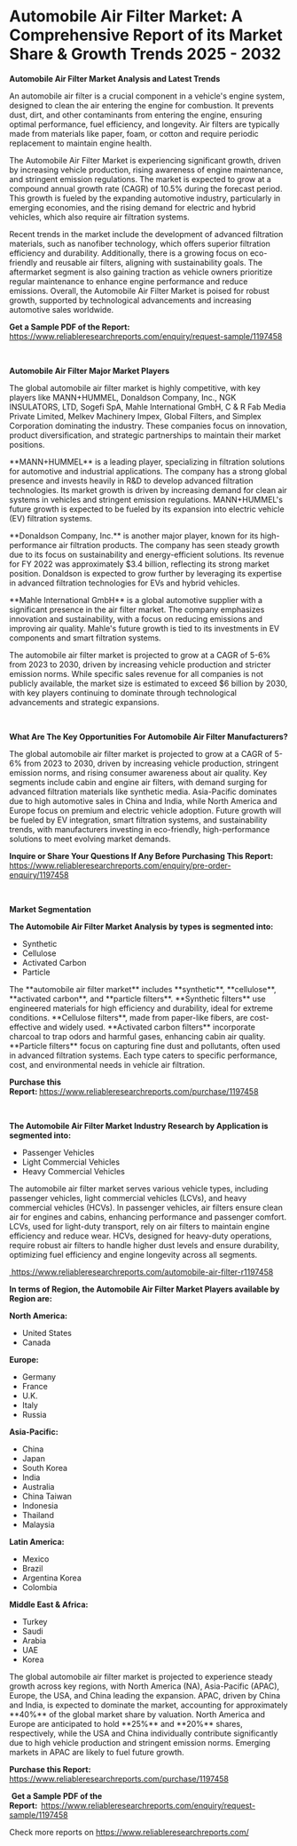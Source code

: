 <p><h1>Automobile Air Filter Market: A Comprehensive Report of its Market Share & Growth Trends 2025 - 2032</h1></p><p><strong>Automobile Air Filter Market Analysis and Latest Trends</strong></p>
<p><p>An automobile air filter is a crucial component in a vehicle's engine system, designed to clean the air entering the engine for combustion. It prevents dust, dirt, and other contaminants from entering the engine, ensuring optimal performance, fuel efficiency, and longevity. Air filters are typically made from materials like paper, foam, or cotton and require periodic replacement to maintain engine health.</p><p>The Automobile Air Filter Market is experiencing significant growth, driven by increasing vehicle production, rising awareness of engine maintenance, and stringent emission regulations. The market is expected to grow at a compound annual growth rate (CAGR) of 10.5% during the forecast period. This growth is fueled by the expanding automotive industry, particularly in emerging economies, and the rising demand for electric and hybrid vehicles, which also require air filtration systems.</p><p>Recent trends in the market include the development of advanced filtration materials, such as nanofiber technology, which offers superior filtration efficiency and durability. Additionally, there is a growing focus on eco-friendly and reusable air filters, aligning with sustainability goals. The aftermarket segment is also gaining traction as vehicle owners prioritize regular maintenance to enhance engine performance and reduce emissions. Overall, the Automobile Air Filter Market is poised for robust growth, supported by technological advancements and increasing automotive sales worldwide.</p></p>
<p><strong>Get a Sample PDF of the Report:&nbsp;</strong> <a href="https://www.reliableresearchreports.com/enquiry/request-sample/1197458?utm_campaign=2009&utm_medium=2&utm_source=Github&utm_content=ia&utm_term=22012025&utm_id=automobile-air-filter">https://www.reliableresearchreports.com/enquiry/request-sample/1197458</a></p>
<p>&nbsp;</p>
<p><strong>Automobile Air Filter Major Market Players</strong></p>
<p><p>The global automobile air filter market is highly competitive, with key players like MANN+HUMMEL, Donaldson Company, Inc., NGK INSULATORS, LTD, Sogefi SpA, Mahle International GmbH, C & R Fab Media Private Limited, Melkev Machinery Impex, Global Filters, and Simplex Corporation dominating the industry. These companies focus on innovation, product diversification, and strategic partnerships to maintain their market positions.</p><p>**MANN+HUMMEL** is a leading player, specializing in filtration solutions for automotive and industrial applications. The company has a strong global presence and invests heavily in R&D to develop advanced filtration technologies. Its market growth is driven by increasing demand for clean air systems in vehicles and stringent emission regulations. MANN+HUMMEL's future growth is expected to be fueled by its expansion into electric vehicle (EV) filtration systems.</p><p>**Donaldson Company, Inc.** is another major player, known for its high-performance air filtration products. The company has seen steady growth due to its focus on sustainability and energy-efficient solutions. Its revenue for FY 2022 was approximately $3.4 billion, reflecting its strong market position. Donaldson is expected to grow further by leveraging its expertise in advanced filtration technologies for EVs and hybrid vehicles.</p><p>**Mahle International GmbH** is a global automotive supplier with a significant presence in the air filter market. The company emphasizes innovation and sustainability, with a focus on reducing emissions and improving air quality. Mahle's future growth is tied to its investments in EV components and smart filtration systems.</p><p>The automobile air filter market is projected to grow at a CAGR of 5-6% from 2023 to 2030, driven by increasing vehicle production and stricter emission norms. While specific sales revenue for all companies is not publicly available, the market size is estimated to exceed $6 billion by 2030, with key players continuing to dominate through technological advancements and strategic expansions.</p></p>
<p>&nbsp;</p>
<p><strong>What Are The Key Opportunities For Automobile Air Filter Manufacturers?</strong></p>
<p><p>The global automobile air filter market is projected to grow at a CAGR of 5-6% from 2023 to 2030, driven by increasing vehicle production, stringent emission norms, and rising consumer awareness about air quality. Key segments include cabin and engine air filters, with demand surging for advanced filtration materials like synthetic media. Asia-Pacific dominates due to high automotive sales in China and India, while North America and Europe focus on premium and electric vehicle adoption. Future growth will be fueled by EV integration, smart filtration systems, and sustainability trends, with manufacturers investing in eco-friendly, high-performance solutions to meet evolving market demands.</p></p>
<p><strong>Inquire or Share Your Questions If Any Before Purchasing This Report:</strong> <a href="https://www.reliableresearchreports.com/enquiry/pre-order-enquiry/1197458?utm_campaign=2009&utm_medium=2&utm_source=Github&utm_content=ia&utm_term=22012025&utm_id=automobile-air-filter">https://www.reliableresearchreports.com/enquiry/pre-order-enquiry/1197458</a></p>
<p>&nbsp;</p>
<p><strong>Market Segmentation</strong></p>
<p><strong>The Automobile Air Filter Market Analysis by types is segmented into:</strong></p>
<p><ul><li>Synthetic</li><li>Cellulose</li><li>Activated Carbon</li><li>Particle</li></ul></p>
<p><p>The **automobile air filter market** includes **synthetic**, **cellulose**, **activated carbon**, and **particle filters**. **Synthetic filters** use engineered materials for high efficiency and durability, ideal for extreme conditions. **Cellulose filters**, made from paper-like fibers, are cost-effective and widely used. **Activated carbon filters** incorporate charcoal to trap odors and harmful gases, enhancing cabin air quality. **Particle filters** focus on capturing fine dust and pollutants, often used in advanced filtration systems. Each type caters to specific performance, cost, and environmental needs in vehicle air filtration.</p></p>
<p><strong>Purchase this Report:&nbsp;</strong><a href="https://www.reliableresearchreports.com/purchase/1197458?utm_campaign=2009&utm_medium=2&utm_source=Github&utm_content=ia&utm_term=22012025&utm_id=automobile-air-filter">https://www.reliableresearchreports.com/purchase/1197458</a></p>
<p>&nbsp;</p>
<p><strong>The Automobile Air Filter Market Industry Research by Application is segmented into:</strong></p>
<p><ul><li>Passenger Vehicles</li><li>Light Commercial Vehicles</li><li>Heavy Commercial Vehicles</li></ul></p>
<p><p>The automobile air filter market serves various vehicle types, including passenger vehicles, light commercial vehicles (LCVs), and heavy commercial vehicles (HCVs). In passenger vehicles, air filters ensure clean air for engines and cabins, enhancing performance and passenger comfort. LCVs, used for light-duty transport, rely on air filters to maintain engine efficiency and reduce wear. HCVs, designed for heavy-duty operations, require robust air filters to handle higher dust levels and ensure durability, optimizing fuel efficiency and engine longevity across all segments.</p></p>
<p><a href="https://www.reliableresearchreports.com/automobile-air-filter-r1197458?utm_campaign=2009&utm_medium=2&utm_source=Github&utm_content=ia&utm_term=22012025&utm_id=automobile-air-filter">&nbsp;https://www.reliableresearchreports.com/automobile-air-filter-r1197458</a></p>
<p><strong>In terms of Region, the Automobile Air Filter Market Players available by Region are:</strong></p>
<p>
    <p> <strong> North America: </strong>
        <ul>
            <li>United States</li>
            <li>Canada</li>
        </ul>
        </p> 
    <p> <strong> Europe: </strong>
        <ul>
            <li>Germany</li>
            <li>France</li>
            <li>U.K.</li>
            <li>Italy</li>
            <li>Russia</li>
        </ul>
        </p> 
    <p> <strong> Asia-Pacific: </strong>
        <ul>
            <li>China</li>
            <li>Japan</li>
            <li>South Korea</li>
            <li>India</li>
            <li>Australia</li>
            <li>China Taiwan</li>
            <li>Indonesia</li>
            <li>Thailand</li>
            <li>Malaysia</li>
        </ul>
        </p> 
    <p> <strong> Latin America: </strong>
        <ul>
            <li>Mexico</li>
            <li>Brazil</li>
            <li>Argentina Korea</li>
            <li>Colombia</li>
        </ul>
        </p> 
    <p> <strong> Middle East & Africa: </strong>
        <ul>
            <li>Turkey</li>
            <li>Saudi</li>
            <li>Arabia</li>
            <li>UAE</li>
            <li>Korea</li>
        </ul>
    </p>
    </p>
<p><p>The global automobile air filter market is projected to experience steady growth across key regions, with North America (NA), Asia-Pacific (APAC), Europe, the USA, and China leading the expansion. APAC, driven by China and India, is expected to dominate the market, accounting for approximately **40%** of the global market share by valuation. North America and Europe are anticipated to hold **25%** and **20%** shares, respectively, while the USA and China individually contribute significantly due to high vehicle production and stringent emission norms. Emerging markets in APAC are likely to fuel future growth.</p></p>
<p><strong>Purchase this Report: </strong><a href="https://www.reliableresearchreports.com/purchase/1197458?utm_campaign=2009&utm_medium=2&utm_source=Github&utm_content=ia&utm_term=22012025&utm_id=automobile-air-filter">https://www.reliableresearchreports.com/purchase/1197458</a></p>
<p>&nbsp;<strong>Get a Sample PDF of the Report:&nbsp;&nbsp;</strong><a href="https://www.reliableresearchreports.com/enquiry/request-sample/1197458?utm_campaign=2009&utm_medium=2&utm_source=Github&utm_content=ia&utm_term=22012025&utm_id=automobile-air-filter">https://www.reliableresearchreports.com/enquiry/request-sample/1197458</a></p>
<p><strong></strong></p>
<p>Check more reports on <a href="https://www.reliableresearchreports.com/?utm_campaign=2009&utm_medium=2&utm_source=Github&utm_content=ia&utm_term=22012025&utm_id=automobile-air-filter">https://www.reliableresearchreports.com/</a></p>